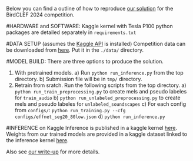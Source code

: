 Below you can find a outline of how to reproduce [our solution](https://www.kaggle.com/competitions/birdclef-2024/discussion/512197) for the BirdCLEF 2024 competition.


#HARDWARE and SOFTWARE:
Kaggle kernel with Tesla P100
python packages are detailed separately in `requirements.txt`


#DATA SETUP (assumes the [Kaggle API](https://github.com/Kaggle/kaggle-api) is installed)
Competition data can be downloaded from [here](https://www.kaggle.com/competitions/birdclef-2024/data). Put it in the `./data/` directory.


#MODEL BUILD: There are three options to produce the solution.
1) With pretrained models.
    a) Run `python run_inference.py` from the top directory.
    b) Submission file will be in `tmp/` directory.
3) Retrain from sratch.
    Run the following scripts from the top directory.
    a) `python run_train_preprocessing.py` to create mels and pseudo labeles for `train_audio`
    b) `python run_unlabeled_preprocessing.py` to create mels and pseudo labeles for `unlabeled_soundscapes`
    c) For each config from `configs/`:
       `python run_training.py --cfg configs/effnet_seg20_80low.json`
    d) `python run_inference.py`


#INFERENCE on Kaggle
Inference is published in a kaggle kernel [here](https://www.kaggle.com/code/chemrovkirill/birdclef-2024-1st-place-inference). Weights from our trained models are provided in a kaggle dataset linked to the inference kernel [here](https://www.kaggle.com/datasets/chemrovkirill/birdclef24-final).

Also see [our write-up](https://www.kaggle.com/competitions/birdclef-2024/discussion/512197) for more details.

